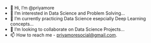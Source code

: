 - 👋 Hi, I’m @priyamore
- 👀 I’m interested in Data Science and Problem Solving...
- 🌱 I’m currently practicing Data Science esepcially Deep Learning concepts...
- 💞️ I’m looking to collaborate on Data Science Projects...
- 📫 How to reach me - priyamoresocial@gmail.com.

<!---
priyamore/priyamore is a ✨ special ✨ repository because its `README.md` (this file) appears on your GitHub profile.
You can click the Preview link to take a look at your changes.
--->
